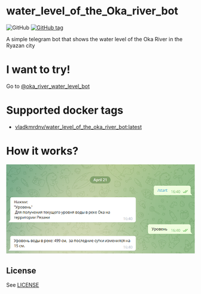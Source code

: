 # water_level_of_the_Oka_river_bot
![GitHub](https://img.shields.io/github/license/v-kamerdinerov/water_level_of_the_Oka_river_bot)
[![GitHub tag](https://img.shields.io/github/tag/v-kamerdinerov/water_level_of_the_Oka_river_bot.svg)](https://github.com/v-kamerdinerov/water_level_of_the_Oka_river_bot/tags)

A simple telegram bot that shows the water level of the Oka River in the Ryazan city


# I want to try!
Go to [@oka_river_water_level_bot](https://t.me/oka_river_water_level_bot)



# Supported docker tags

-   [vladkmrdnv/water_level_of_the_oka_river_bot:latest]((https://hub.docker.com/r/vladkmrdnv/water_level_of_the_oka_river_bot))


# How it works?

![Example](img/example.png)

## License

See [LICENSE](LICENSE.md)
